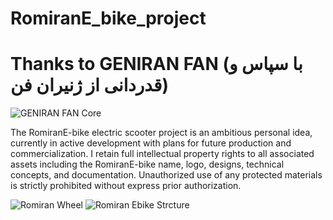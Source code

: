# RomiranE_bike_project
#
# Thanks to GENIRAN FAN (با سپاس و قدردانی از ژنیران فن)
![GENIRAN FAN Core](https://raw.githubusercontent.com/RomiranE-bike/Romiran_Ebike_project/main/20250517_175137.jpg)

<!-- The RomiranE-bike electric scooter project is an ambitious personal idea that I am building and developing with the aim of producing and commercializing it. I own the ownership or rights to the name, logo, design, idea, and document. Any use of them is subject to obtaining permission.-->

The RomiranE-bike electric scooter project is an ambitious personal idea, currently in active development with plans for future production and commercialization. I retain full intellectual property rights to all associated assets including the RomiranE-bike name, logo, designs, technical concepts, and documentation. Unauthorized use of any protected materials is strictly prohibited without express prior authorization.

<!--
<div align="center" style="background: #fff8e1; padding: 1.2rem; border-radius: 10px; border-left: 6px solid #ff9100; margin: 2rem 0; box-shadow: 0 2px 5px rgba(0,0,0,0.05);">

⚠️ **INTELLECTUAL PROPERTY NOTICE / اخطار مالکیت معنوی**  

**English**:  
The RomiranE-bike electric scooter represents my original innovation, currently in active development with plans for future production and commercialization. I retain full intellectual property rights to all associated assets including the RomiranE-bike name, logo, designs, technical concepts, and documentation. Unauthorized use of any protected materials is strictly prohibited without express prior authorization.

**فارسی**:  
اسکوتر برقی رومیران ای-بایک یک نوآوری اصلی بوده و در حال توسعه فعال می‌باشد. کلیه حقوق مالکیت معنوی شامل نام، لوگو، طرح‌ها، مفاهیم فنی و مستندات مربوطه محفوظ است. هرگونه استفاده غیرمجاز از این دارایی‌های محافظت شده ممنوع بوده و مستلزم اخذ مجوز رسمی می‌باشد.

📬 **Contact / تماس**: stdindust@gmail.com  
🔒 **All Rights Reserved / کلیه حقوق محفوظ است**  
</div>
-->


<!--
<div align="center" style="background: #fff3e0; padding: 1rem; border-radius: 8px; border-left: 5px solid #ff6d00; margin: 1.5rem 0;">

⚠️ **Notice / اخطار**  
**English**: The RomiranE-bike e-scooter is a proprietary innovation under development. All branding, designs, and technical assets are protected intellectual property requiring explicit written permission for use.  
**فارسی**:  رومیران ای-بایک یک نوآوری انحصاری در حال توسعه می‌باشد. تمامی علائم تجاری، طرح‌ها و دارایی‌های فنی تحت حمایت قانون مالکیت معنوی بوده و هرگونه استفاده مستلزم کسب مجوز کتبی است.  

📧 **Contact / تماس**: stdindust@gmail.com  
</div>
-->

![Romiran Wheel](https://raw.githubusercontent.com/RomiranE-bike/Romiran_Ebike_project/main/20250705_184748.jpg)
![Romiran Ebike Strcture](https://raw.githubusercontent.com/RomiranE-bike/Romiran_Ebike_project/main/20250717_181100.jpg)
